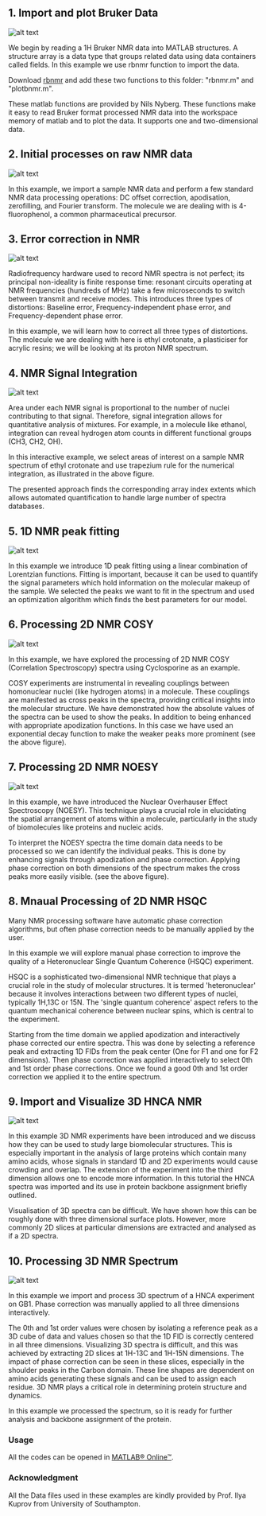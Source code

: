 ## 1. Import and plot Bruker Data

![alt text](1_Import_Bruker_Data.jpg)

We begin by reading a 1H Bruker NMR data into MATLAB structures. A structure array is a data type that groups related data using data containers called fields. In this example we use rbnmr function to import the data. 

Download [rbnmr](https://www.mathworks.com/matlabcentral/fileexchange/40332-rbnmr) and add these two functions to this folder: "rbnmr.m" and "plotbnmr.m". 

These matlab functions are provided by Nils Nyberg. These functions make it easy to read Bruker format processed NMR data into the workspace memory of matlab and to plot the data. It supports one and two-dimensional data.


## 2. Initial processes on raw NMR data  

![alt text](2_Initial_Processes_Raw_NMR_Data.jpg)

In this example, we import a sample NMR data and perform a few standard NMR data processing operations: DC offset correction, apodisation, zerofilling, and Fourier transform. The molecule we are dealing with is 4-fluorophenol, a common pharmaceutical precursor. 


## 3. Error correction in NMR  

![alt text](3_Error_Correction_NMR.jpg)

Radiofrequency hardware used to record NMR spectra is not perfect; its principal non-ideality is finite response time: resonant circuits operating at NMR frequencies (hundreds of MHz) take a few microseconds to switch between transmit and receive modes. This introduces three types of distortions: Baseline error, Frequency-independent phase error, and Frequency-dependent phase error. 

In this example, we will learn how to correct all three types of distortions. The molecule we are dealing with here is ethyl crotonate, a plasticiser for acrylic resins; we will be looking at its proton NMR spectrum.


## 4. NMR Signal Integration   

![alt text](4_NMR_Signal_Integration.jpg)

Area under each NMR signal is proportional to the number of nuclei contributing to that signal. Therefore, signal integration allows for quantitative analysis of mixtures. For example, in a molecule like ethanol, integration can reveal hydrogen atom counts in different functional groups (CH3, CH2, OH). 

In this interactive example, we select areas of interest on a sample NMR spectrum of ethyl crotonate and use trapezium rule for the numerical integration, as illustrated in the above figure. 

The presented approach finds the corresponding array index extents which allows automated quantification to handle large number of spectra databases.


## 5. 1D NMR peak fitting   

![alt text](5_Peak_Fitting_1D_NMR.jpg)

In this example we introduce 1D peak fitting using a linear combination of Lorentzian functions. Fitting is important, because it can be used to quantify the signal parameters which hold information on the molecular makeup of the sample. We selected the peaks we want to fit in the spectrum and used an optimization algorithm which finds the best parameters for our model.


## 6. Processing 2D NMR COSY   

![alt text](6_2D_NMR_COSY.jpg)

In this example, we have explored the processing of 2D NMR COSY (Correlation Spectroscopy) spectra using Cyclosporine as an example. 

COSY experiments are instrumental in revealing couplings between homonuclear nuclei (like hydrogen atoms) in a molecule. These couplings are manifested as cross peaks in the spectra, providing critical insights into the molecular structure. We have demonstrated how the absolute values of the spectra can be used to show the peaks. In addition to being enhanced with appropriate apodization functions. In this case we have used an exponential decay function to make the weaker peaks more prominent (see the above figure).  

## 7. Processing 2D NMR NOESY   

![alt text](7_2D_NMR_NOESY.jpg)

In this example, we have introduced the Nuclear Overhauser Effect Spectroscopy (NOESY). This technique plays a crucial role in elucidating the spatial arrangement of atoms within a molecule, particularly in the study of biomolecules like proteins and nucleic acids.

To interpret the NOESY spectra the time domain data needs to be processed so we can identify the individual peaks. This is done by enhancing signals through apodization and phase correction. Applying phase correction on both dimensions of the spectrum makes the cross peaks more easily visible. (see the above figure).


## 8. Mnaual Processing of 2D NMR HSQC   


Many NMR processing software have automatic phase correction algorithms, but often phase correction needs to be manually applied by the user. 

In this example we will explore manual phase correction to improve the quality of a Heteronuclear Single Quantum Coherence (HSQC) experiment. 

HSQC is a sophisticated two-dimensional NMR technique that plays a crucial role in the study of molecular structures. It is termed 'heteronuclear' because it involves interactions between two different types of nuclei, typically 1H,13C or 15N. The 'single quantum coherence' aspect refers to the quantum mechanical coherence between nuclear spins, which is central to the experiment.  

Starting from the time domain we applied apodization and interactively phase corrected our entire spectra. This was done by selecting a reference peak and extracting 1D FIDs from the peak center (One for F1 and one for F2 dimensions). Then phase correction was applied interactively to select 0th and 1st order phase corrections. Once we found a good 0th and 1st order correction we applied it to the entire spectrum. 


## 9. Import and Visualize 3D HNCA NMR   

![alt text](9_Visualize_3D_NMR.jpg)

In this example 3D NMR experiments have been introduced and we discuss how they can be used to study large biomolecular structures. This is especially important in the analysis of large proteins which contain many amino acids, whose signals in standard 1D and 2D experiments would cause crowding and overlap. The extension of the experiment into the third dimension allows one to encode more information. In this tutorial the HNCA spectra was imported and its use in  protein backbone assignment briefly outlined.
 
Visualisation of 3D spectra can be difficult. We have shown how this can be roughly done with three dimensional surface plots. However, more commonly 2D slices at particular dimensions are extracted and analysed as if a 2D spectra. 

## 10. Processing 3D NMR Spectrum   

![alt text](10_Processing_3D_NMR.jpg)


In this example we import and process 3D spectrum of a HNCA experiment on GB1. Phase correction was manually applied to all three dimensions interactively. 

The 0th and 1st order values were chosen by isolating a reference peak as a 3D cube of data and values chosen so that the 1D FID is correctly centered in all three dimensions. Visualizing 3D spectra is difficult, and this was achieved by extracting 2D slices at 1H-13C and 1H-15N dimensions. The impact of phase correction can be seen in these slices, especially in the shoulder peaks in the Carbon domain. These line shapes are dependent on amino acids generating these signals and can be used to assign each residue. 3D NMR plays a critical role in determining protein structure and dynamics.

In this example we processed the spectrum, so it is ready for further analysis and backbone assignment of the protein.


### Usage

All the codes can be opened in [MATLAB® Online™](https://matlab.mathworks.com/).


### Acknowledgment

All the Data files used in these examples are kindly provided by Prof. Ilya Kuprov from University of Southampton.

